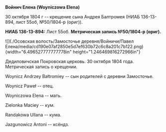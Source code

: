 **Войнич Елена (Woyniczowa Elena)**

30 октября 1804 г -- крещение сына Андрея Балтромея (НИАБ 136-13-894,
лист 55об, №50/1804-р (ориг)).

**НИАБ 136-13-894:** Лист 55об. **Метрическая запись №50/1804-р
(ориг).**

![](./Осовская волость/Замосточье деревня/Войничи/Павел Елена/media/cd190e07af2850e5d7ef630b72c6c8a201c7b122.png){width="6.496527777777778in"
height="1.246469816272966in"}

Дедиловичская Покровская церковь. 30 октября 1804 года. Метрическая
запись о крещении.

Woynicz Andrzey Bałtromiey -- сын родителей с деревни Замосточье.

Woynicz Paweł -- отец.

Woyniczowa Elena -- мать.

Zielonka Maciey -- кум.

Randakowa Ullana -- кума.

Jazgunowicz Antoni -- ксёндз.

